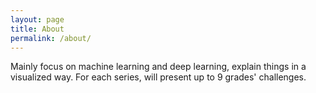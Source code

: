 ```yaml
---
layout: page
title: About
permalink: /about/
---
```


Mainly focus on machine learning and deep learning, explain things in a visualized way.
For each series, will present up to 9 grades' challenges.
